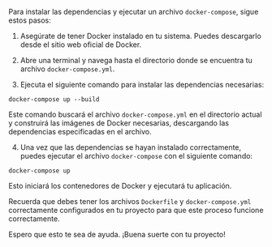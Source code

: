 Para instalar las dependencias y ejecutar un archivo `docker-compose`, sigue estos pasos:

1. Asegúrate de tener Docker instalado en tu sistema. Puedes descargarlo desde el sitio web oficial de Docker.

2. Abre una terminal y navega hasta el directorio donde se encuentra tu archivo `docker-compose.yml`.

3. Ejecuta el siguiente comando para instalar las dependencias necesarias:

```
docker-compose up --build
```

Este comando buscará el archivo `docker-compose.yml` en el directorio actual y construirá las imágenes de Docker necesarias, descargando las dependencias especificadas en el archivo.

4. Una vez que las dependencias se hayan instalado correctamente, puedes ejecutar el archivo `docker-compose` con el siguiente comando:

```
docker-compose up
```

Esto iniciará los contenedores de Docker y ejecutará tu aplicación.

Recuerda que debes tener los archivos `Dockerfile` y `docker-compose.yml` correctamente configurados en tu proyecto para que este proceso funcione correctamente.

Espero que esto te sea de ayuda. ¡Buena suerte con tu proyecto!